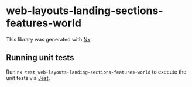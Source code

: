 # web-layouts-landing-sections-features-world

This library was generated with [Nx](https://nx.dev).

## Running unit tests

Run `nx test web-layouts-landing-sections-features-world` to execute the unit tests via [Jest](https://jestjs.io).
